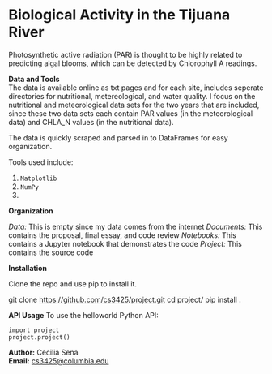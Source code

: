 # Biological Activity in the Tijuana River

Photosynthetic active radiation (PAR) is thought to be highly related to predicting algal blooms, which can be detected by Chlorophyll A readings. 


**Data and Tools**<br/>
The data is available online as txt pages and for each site, includes seperate directories for nutritional, metereological, and water quality. I focus on the nutritional and meteorological data sets for the two years that are included, since these two data sets each contain PAR values (in the meteorological data) and CHLA_N values (in the nutritional data). 

The data is quickly scraped and parsed in to DataFrames for easy organization. 

Tools used include:

1. `Matplotlib` 
2. `NumPy`
3.  

**Organization** 

_Data:_ This is empty since my data comes from the internet
_Documents:_ This contains the proposal, final essay, and code review
_Notebooks:_ This contains a Jupyter notebook that demonstrates the code
_Project:_ This contains the source code

**Installation**

Clone the repo and use pip to install it.

git clone https://github.com/cs3425/project.git
cd project/
pip install .

**API Usage**
To use the helloworld Python API:

````
import project
project.project()
````

**Author:** Cecilia Sena<br/>**Email:**  cs3425@columbia.edu


